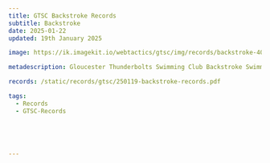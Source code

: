 ```yaml
---
title: GTSC Backstroke Records
subtitle: Backstroke
date: 2025-01-22
updated: 19th January 2025

image: https://ik.imagekit.io/webtactics/gtsc/img/records/backstroke-400x600.jpg

metadescription: Gloucester Thunderbolts Swimming Club Backstroke Swimming Records

records: /static/records/gtsc/250119-backstroke-records.pdf

tags:
  - Records
  - GTSC-Records





---
```





